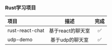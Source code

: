 ### Rust学习项目

| 项目      | 描述 | 完成 |
| :---        |    :----:   | :----:|
| rust-react-chat|    基于react的聊天室|✅
| udp-demo|          基于udp的聊天室|✅
